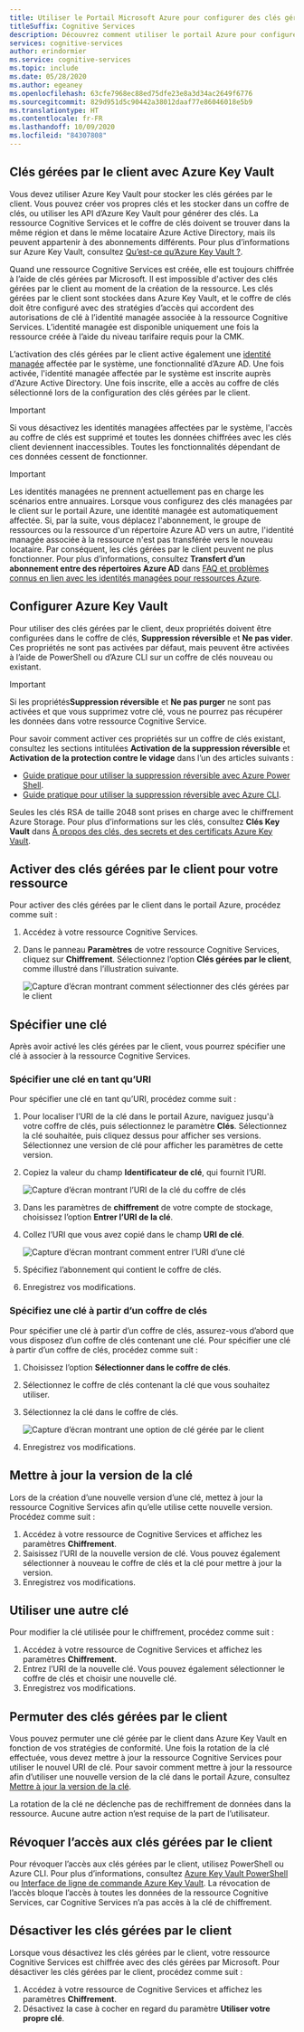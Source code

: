 ```yaml
---
title: Utiliser le Portail Microsoft Azure pour configurer des clés gérées par le client
titleSuffix: Cognitive Services
description: Découvrez comment utiliser le portail Azure pour configurer des clés gérées par le client avec Azure Key Vault. Les clés gérées par le client vous permettent de créer, faire pivoter, désactiver et révoquer des contrôles d’accès.
services: cognitive-services
author: erindormier
ms.service: cognitive-services
ms.topic: include
ms.date: 05/28/2020
ms.author: egeaney
ms.openlocfilehash: 63cfe7968ec88ed75dfe23e8a3d34ac2649f6776
ms.sourcegitcommit: 829d951d5c90442a38012daaf77e86046018e5b9
ms.translationtype: HT
ms.contentlocale: fr-FR
ms.lasthandoff: 10/09/2020
ms.locfileid: "84307808"
---
```

## <a name="customer-managed-keys-with-azure-key-vault"></a>Clés gérées par le client avec Azure Key Vault

Vous devez utiliser Azure Key Vault pour stocker les clés gérées par le client. Vous pouvez créer vos propres clés et les stocker dans un coffre de clés, ou utiliser les API d’Azure Key Vault pour générer des clés. La ressource Cognitive Services et le coffre de clés doivent se trouver dans la même région et dans le même locataire Azure Active Directory, mais ils peuvent appartenir à des abonnements différents. Pour plus d’informations sur Azure Key Vault, consultez [Qu’est-ce qu’Azure Key Vault ?](https://docs.microsoft.com/azure/key-vault/key-vault-overview).

Quand une ressource Cognitive Services est créée, elle est toujours chiffrée à l’aide de clés gérées par Microsoft. Il est impossible d'activer des clés gérées par le client au moment de la création de la ressource. Les clés gérées par le client sont stockées dans Azure Key Vault, et le coffre de clés doit être configuré avec des stratégies d’accès qui accordent des autorisations de clé à l’identité managée associée à la ressource Cognitive Services. L’identité managée est disponible uniquement une fois la ressource créée à l’aide du niveau tarifaire requis pour la CMK.

L’activation des clés gérées par le client active également une [identité managée](https://docs.microsoft.com/azure/active-directory/managed-identities-azure-resources/overview) affectée par le système, une fonctionnalité d’Azure AD. Une fois activée, l'identité managée affectée par le système est inscrite auprès d'Azure Active Directory. Une fois inscrite, elle a accès au coffre de clés sélectionné lors de la configuration des clés gérées par le client. 

> [!IMPORTANT]
> Si vous désactivez les identités managées affectées par le système, l'accès au coffre de clés est supprimé et toutes les données chiffrées avec les clés client deviennent inaccessibles. Toutes les fonctionnalités dépendant de ces données cessent de fonctionner.

> [!IMPORTANT]
> Les identités managées ne prennent actuellement pas en charge les scénarios entre annuaires. Lorsque vous configurez des clés managées par le client sur le portail Azure, une identité managée est automatiquement affectée. Si, par la suite, vous déplacez l'abonnement, le groupe de ressources ou la ressource d'un répertoire Azure AD vers un autre, l'identité managée associée à la ressource n'est pas transférée vers le nouveau locataire. Par conséquent, les clés gérées par le client peuvent ne plus fonctionner. Pour plus d’informations, consultez **Transfert d’un abonnement entre des répertoires Azure AD** dans [FAQ et problèmes connus en lien avec les identités managées pour ressources Azure](https://docs.microsoft.com/azure/active-directory/managed-identities-azure-resources/known-issues#transferring-a-subscription-between-azure-ad-directories).  

## <a name="configure-azure-key-vault"></a>Configurer Azure Key Vault

Pour utiliser des clés gérées par le client, deux propriétés doivent être configurées dans le coffre de clés, **Suppression réversible** et **Ne pas vider**. Ces propriétés ne sont pas activées par défaut, mais peuvent être activées à l’aide de PowerShell ou d’Azure CLI sur un coffre de clés nouveau ou existant.

> [!IMPORTANT]
> Si les propriétés**Suppression réversible** et **Ne pas purger** ne sont pas activées et que vous supprimez votre clé, vous ne pourrez pas récupérer les données dans votre ressource Cognitive Service.

Pour savoir comment activer ces propriétés sur un coffre de clés existant, consultez les sections intitulées **Activation de la suppression réversible** et **Activation de la protection contre le vidage** dans l’un des articles suivants :

- [Guide pratique pour utiliser la suppression réversible avec Azure Power​Shell](https://docs.microsoft.com/azure/key-vault/key-vault-soft-delete-powershell).
- [Guide pratique pour utiliser la suppression réversible avec Azure CLI](https://docs.microsoft.com/azure/key-vault/key-vault-soft-delete-cli).

Seules les clés RSA de taille 2048 sont prises en charge avec le chiffrement Azure Storage. Pour plus d’informations sur les clés, consultez **Clés Key Vault** dans [À propos des clés, des secrets et des certificats Azure Key Vault](https://docs.microsoft.com/azure/key-vault/about-keys-secrets-and-certificates#key-vault-keys).

## <a name="enable-customer-managed-keys-for-your-resource"></a>Activer des clés gérées par le client pour votre ressource

Pour activer des clés gérées par le client dans le portail Azure, procédez comme suit :

1. Accédez à votre ressource Cognitive Services.
1. Dans le panneau **Paramètres** de votre ressource Cognitive Services, cliquez sur **Chiffrement**. Sélectionnez l’option **Clés gérées par le client**, comme illustré dans l’illustration suivante.

    ![Capture d’écran montrant comment sélectionner des clés gérées par le client](../media/cognitive-services-encryption/selectcmk.png)

## <a name="specify-a-key"></a>Spécifier une clé

Après avoir activé les clés gérées par le client, vous pourrez spécifier une clé à associer à la ressource Cognitive Services.

### <a name="specify-a-key-as-a-uri"></a>Spécifier une clé en tant qu’URI

Pour spécifier une clé en tant qu’URI, procédez comme suit :

1. Pour localiser l’URI de la clé dans le portail Azure, naviguez jusqu'à votre coffre de clés, puis sélectionnez le paramètre **Clés**. Sélectionnez la clé souhaitée, puis cliquez dessus pour afficher ses versions. Sélectionnez une version de clé pour afficher les paramètres de cette version.
1. Copiez la valeur du champ **Identificateur de clé**, qui fournit l’URI.

    ![Capture d’écran montrant l’URI de la clé du coffre de clés](../media/cognitive-services-encryption/key-uri-portal.png)

1. Dans les paramètres de **chiffrement** de votre compte de stockage, choisissez l’option **Entrer l’URI de la clé**.
1. Collez l’URI que vous avez copié dans le champ **URI de clé**.

   ![Capture d’écran montrant comment entrer l’URI d’une clé](../media/cognitive-services-encryption/ssecmk2.png)

1. Spécifiez l’abonnement qui contient le coffre de clés.
1. Enregistrez vos modifications.

### <a name="specify-a-key-from-a-key-vault"></a>Spécifiez une clé à partir d’un coffre de clés

Pour spécifier une clé à partir d’un coffre de clés, assurez-vous d’abord que vous disposez d’un coffre de clés contenant une clé. Pour spécifier une clé à partir d’un coffre de clés, procédez comme suit :

1. Choisissez l’option **Sélectionner dans le coffre de clés**.
1. Sélectionnez le coffre de clés contenant la clé que vous souhaitez utiliser.
1. Sélectionnez la clé dans le coffre de clés.

   ![Capture d’écran montrant une option de clé gérée par le client](../media/cognitive-services-encryption/ssecmk3.png)

1. Enregistrez vos modifications.

## <a name="update-the-key-version"></a>Mettre à jour la version de la clé

Lors de la création d’une nouvelle version d’une clé, mettez à jour la ressource Cognitive Services afin qu’elle utilise cette nouvelle version. Procédez comme suit :

1. Accédez à votre ressource de Cognitive Services et affichez les paramètres **Chiffrement**.
1. Saisissez l’URI de la nouvelle version de clé. Vous pouvez également sélectionner à nouveau le coffre de clés et la clé pour mettre à jour la version.
1. Enregistrez vos modifications.

## <a name="use-a-different-key"></a>Utiliser une autre clé

Pour modifier la clé utilisée pour le chiffrement, procédez comme suit :

1. Accédez à votre ressource de Cognitive Services et affichez les paramètres **Chiffrement**.
1. Entrez l’URI de la nouvelle clé. Vous pouvez également sélectionner le coffre de clés et choisir une nouvelle clé.
1. Enregistrez vos modifications.

## <a name="rotate-customer-managed-keys"></a>Permuter des clés gérées par le client

Vous pouvez permuter une clé gérée par le client dans Azure Key Vault en fonction de vos stratégies de conformité. Une fois la rotation de la clé effectuée, vous devez mettre à jour la ressource Cognitive Services pour utiliser le nouvel URI de clé. Pour savoir comment mettre à jour la ressource afin d’utiliser une nouvelle version de la clé dans le portail Azure, consultez [Mettre à jour la version de la clé](#update-the-key-version).

La rotation de la clé ne déclenche pas de rechiffrement de données dans la ressource. Aucune autre action n’est requise de la part de l’utilisateur.

## <a name="revoke-access-to-customer-managed-keys"></a>Révoquer l’accès aux clés gérées par le client

Pour révoquer l’accès aux clés gérées par le client, utilisez PowerShell ou Azure CLI. Pour plus d’informations, consultez [Azure Key Vault PowerShell](https://docs.microsoft.com/powershell/module/az.keyvault//) ou [Interface de ligne de commande Azure Key Vault](https://docs.microsoft.com/cli/azure/keyvault). La révocation de l’accès bloque l’accès à toutes les données de la ressource Cognitive Services, car Cognitive Services n’a pas accès à la clé de chiffrement.

## <a name="disable-customer-managed-keys"></a>Désactiver les clés gérées par le client

Lorsque vous désactivez les clés gérées par le client, votre ressource Cognitive Services est chiffrée avec des clés gérées par Microsoft. Pour désactiver les clés gérées par le client, procédez comme suit :

1. Accédez à votre ressource de Cognitive Services et affichez les paramètres **Chiffrement**.
1. Désactivez la case à cocher en regard du paramètre **Utiliser votre propre clé**.